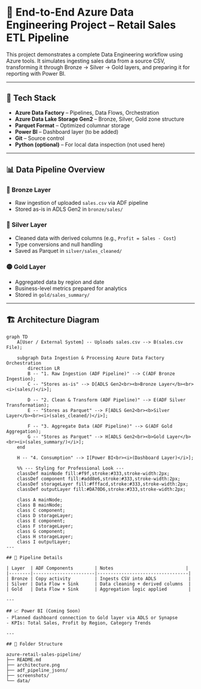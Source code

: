 # 🚀 End-to-End Azure Data Engineering Project – Retail Sales ETL Pipeline

This project demonstrates a complete Data Engineering workflow using Azure tools. It simulates ingesting sales data from a source CSV, transforming it through Bronze → Silver → Gold layers, and preparing it for reporting with Power BI.

---

## 🧰 Tech Stack

- **Azure Data Factory** – Pipelines, Data Flows, Orchestration
- **Azure Data Lake Storage Gen2** – Bronze, Silver, Gold zone structure
- **Parquet Format** – Optimized columnar storage
- **Power BI** – Dashboard layer (to be added)
- **Git** – Source control
- **Python (optional)** – For local data inspection (not used here)

---

## 📊 Data Pipeline Overview

### 🔹 Bronze Layer
- Raw ingestion of uploaded `sales.csv` via ADF pipeline
- Stored as-is in ADLS Gen2 in `bronze/sales/`

### 🔸 Silver Layer
- Cleaned data with derived columns (e.g., `Profit = Sales - Cost`)
- Type conversions and null handling
- Saved as Parquet in `silver/sales_cleaned/`

### 🟡 Gold Layer
- Aggregated data by region and date
- Business-level metrics prepared for analytics
- Stored in `gold/sales_summary/`

---

## 🏗️ Architecture Diagram
```mermaid
graph TD
    A[User / External System] -- Uploads sales.csv --> B(sales.csv File);

    subgraph Data Ingestion & Processing Azure Data Factory Orchestration
        direction LR
        B -- "1. Raw Ingestion (ADF Pipeline)" --> C(ADF Bronze Ingestion);
        C -- "Stores as-is" --> D[ADLS Gen2<br><b>Bronze Layer</b><br><i>(sales/)</i>];

        D -- "2. Clean & Transform (ADF Pipeline)" --> E(ADF Silver Transformation);
        E -- "Stores as Parquet" --> F[ADLS Gen2<br><b>Silver Layer</b><br><i>(sales_cleaned/)</i>];

        F -- "3. Aggregate Data (ADF Pipeline)" --> G(ADF Gold Aggregation);
        G -- "Stores as Parquet" --> H[ADLS Gen2<br><b>Gold Layer</b><br><i>(sales_summary/)</i>];
    end

    H -- "4. Consumption" --> I[Power BI<br><i>(Dashboard Layer)</i>];

    %% --- Styling for Professional Look ---
    classDef mainNode fill:#f9f,stroke:#333,stroke-width:2px;
    classDef component fill:#add8e6,stroke:#333,stroke-width:2px;
    classDef storageLayer fill:#fffacd,stroke:#333,stroke-width:2px;
    classDef outputLayer fill:#DA70D6,stroke:#333,stroke-width:2px;

    class A mainNode;
    class B mainNode;
    class C component;
    class D storageLayer;
    class E component;
    class F storageLayer;
    class G component;
    class H storageLayer;
    class I outputLayer;
---

## 🔁 Pipeline Details

| Layer  | ADF Components        | Notes                           |
|--------|-----------------------|----------------------------------|
| Bronze | Copy activity         | Ingests CSV into ADLS            |
| Silver | Data Flow + Sink      | Data cleaning + derived columns  |
| Gold   | Data Flow + Sink      | Aggregation logic applied        |

---

## 📈 Power BI (Coming Soon)
- Planned dashboard connection to Gold layer via ADLS or Synapse
- KPIs: Total Sales, Profit by Region, Category Trends

---

## 📂 Folder Structure

azure-retail-sales-pipeline/
├── README.md
├── architecture.png
├── adf_pipeline_jsons/
├── screenshots/
└── data/


